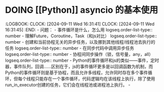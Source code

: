 # DOING [[Python]] asyncio 的基本使用
:LOGBOOK:
CLOCK: [2024-09-11 Wed 16:31:41]
CLOCK: [2024-09-11 Wed 16:31:45]
:END:
	- 问题：
		- 事件循环是什么，怎么用
		  logseq.order-list-type:: number
		- 理解Future，Coroutine，Task（和js对比）
		  logseq.order-list-type:: number
		- 创建和当前协程无关的异步任务，以及挪到其他线程/线程池去执行的任务
		  logseq.order-list-type:: number
		- 在同步代码中调用异步任务
		  logseq.order-list-type:: number
		- 协程间同步操作（锁，信号量，any，all）
		  logseq.order-list-type:: number
	- Python的事件循环和js的类似——事件，定时器，事件队列，回调……区别在于，js的事件循环更多是以回调函数为机制，而Python的事件循环则是基于协程，而且允许多线程，允许同时存在多个事件循环，但每个线程只能存在一个事件循环，代码逻辑均在该线程上执行，除了使用run_in_executor创建的任务，它们会在线程池或进程池上执行。
	-